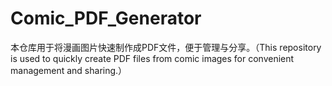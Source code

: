 # Comic_PDF_Generator
本仓库用于将漫画图片快速制作成PDF文件，便于管理与分享。（This repository is used to quickly create PDF files from comic images for convenient management and sharing.）
